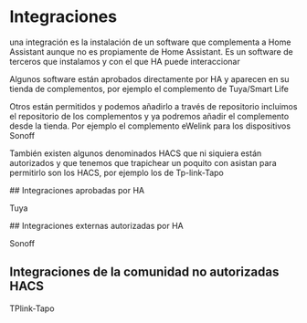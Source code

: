 # Integraciones
 una integración es la instalación de un software que complementa a Home Assistant aunque no es propiamente de Home Assistant. Es un software de terceros que instalamos y con el que HA puede interaccionar

 Algunos software están aprobados directamente por HA y aparecen en su tienda de complementos, por ejemplo el complemento de Tuya/Smart Life

Otros están permitidos y podemos añadirlo a través de repositorio incluimos el repositorio de los complementos y ya podremos añadir el complemento desde la tienda. Por ejemplo el complemento eWelink para los dispositivos Sonoff



También existen algunos denominados HACS que ni siquiera están autorizados y que tenemos que trapichear un poquito con asistan para permitirlo son los HACS, por ejemplo los de Tp-link-Tapo

## Integraciones aprobadas por HA

Tuya

## Integraciones externas autorizadas por HA

Sonoff

## Integraciones de la comunidad no autorizadas HACS


TPlink-Tapo

